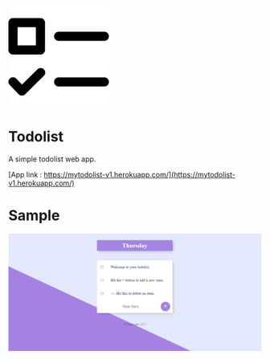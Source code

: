 <img src="public/assets/checklist.png" width="200" height="200">

# Todolist
A simple todolist web app.

[App link : https://mytodolist-v1.herokuapp.com/](https://mytodolist-v1.herokuapp.com/)

# Sample

!["todolist"](public/assets/todolist.png)
